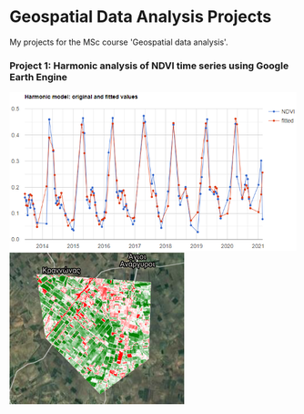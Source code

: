 # Geospatial Data Analysis Projects
My projects for the MSc course 'Geospatial data analysis'.

### Project 1: Harmonic analysis of NDVI time series using Google Earth Engine

<p float="left">
<img src="imgs/poly4.png" width="700">
<img src="imgs/max_ndvi2019.png">
</p>
